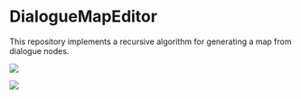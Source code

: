 # DialogueMapEditor
This repository implements a recursive algorithm for generating a map from dialogue nodes.

![](https://media.giphy.com/media/iTgrzQRTKzkrJ9Yb3W/giphy.gif)

![](https://media.giphy.com/media/v1.Y2lkPTc5MGI3NjExM2U5NDA0ZGNiMTM4YjU5NmI0NjUyYjM4M2IxMWEwN2ZiMDFlOTE1MSZlcD12MV9pbnRlcm5hbF9naWZzX2dpZklkJmN0PWc/6fjAx8PgayRRqiqQlv/giphy.gif)

